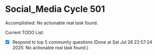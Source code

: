 # Social_Media Cycle 501

Accomplished: No actionable real task found.

Current TODO List:

- [x] Respond to top 5 community questions  (Done at Sat Jul 26 22:57:24 2025: No actionable real task found.)